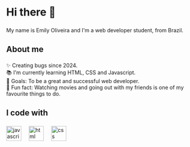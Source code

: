 <h1 align="left">Hi there 👋</h1>

###

<p align="left">My name is Emily Oliveira and I'm a web developer student, from Brazil.</p>

###

<h2 align="left">About me</h2>

###

<p align="left">✨ Creating bugs since 2024.<br>📚 I'm currently learning HTML, CSS and Javascript.<br>🎯 Goals: To be a great and successful web developer.<br>🎲 Fun fact: Watching movies and going out with my friends is one of my favourite things to do.</p>

###

<h2 align="left">I code with</h2>

###

<div align="left">
  <img src="https://cdn.jsdelivr.net/gh/devicons/devicon/icons/javascript/javascript-original.svg" height="40" alt="javascript logo"  />
  <img width="12" />
  <img src="https://camo.githubusercontent.com/d0ffe429bd01887110d2ae0c764a6c374fb1957d26c4504817900f4c87a10df6/68747470733a2f2f63646e2e73696d706c6569636f6e732e6f72672f68746d6c353f76696577626f783d6175746f26" height="40" alt="html logo"  />
  <img width="12" />
  <img src="https://camo.githubusercontent.com/c691431c81a0f2d207e07c74f4ff36a684f32765e46e812f47ae06d956967ac0/68747470733a2f2f63646e2e73696d706c6569636f6e732e6f72672f637373333f76696577626f783d6175746f26" height="40" alt="css logo"  />
  <img width="12" />
 
</div>

###
